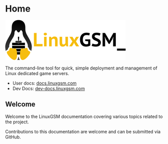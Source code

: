 # Home



![](.gitbook/assets/linuxgsm_colour_logo_workmark_short_384.png)

The command-line tool for quick, simple deployment and management of Linux dedicated game servers.

* User docs: [docs.linuxgsm.com](https://docs.linuxgsm.com)
* Dev Docs: [dev-docs.linuxgsm.com](https://dev-docs.linuxgsm.com)

## Welcome

Welcome to the LinuxGSM documentation covering various topics related to the project.

Contributions to this documentation are welcome and can be submitted via GitHub.

